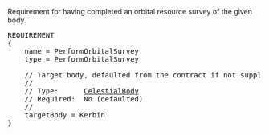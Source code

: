 Requirement for having completed an orbital resource survey of the given body.

<pre>
REQUIREMENT
{
    name = PerformOrbitalSurvey
    type = PerformOrbitalSurvey

    // Target body, defaulted from the contract if not supplied.
    //
    // Type:      <a href="CelestialBody-Type">CelestialBody</a>
    // Required:  No (defaulted)
    //
    targetBody = Kerbin
}
</pre>
